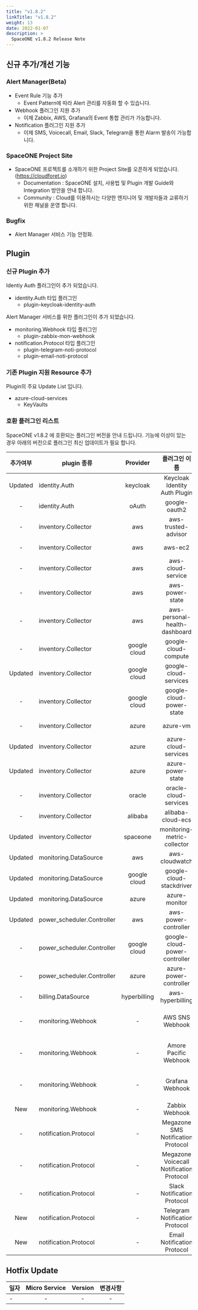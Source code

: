 ```yaml
---
title: "v1.8.2"
linkTitle: "v1.8.2"
weight: 13
date: 2022-01-07
description: >
  SpaceONE v1.8.2 Release Note
---
```


## 신규 추가/개선 기능

### Alert Manager(Beta) 
- Event Rule 기능 추가
  - Event Pattern에 따라 Alert 관리를 자동화 할 수 있습니다.
- Webhook 플러그인 지원 추가
  - 이제 Zabbix, AWS, Grafana의 Event 통합 관리가 가능합니다.
- Notification 플러그인 지원 추가
  - 이제 SMS, Voicecall, Email, Slack, Telegram을 통한 Alarm 발송이 가능합니다.


### SpaceONE Project Site
- SpaceONE 프로젝트를 소개하기 위한 Project Site를 오픈하게 되었습니다. (https://cloudforet.io)
  - Documentation : SpaceONE 설치, 사용법 및 Plugin 개발 Guide와 Integration 방안을 안내 합니다. 
  - Community : Cloud를 이용하시는 다양한 엔지니어 및 개발자들과 교류하기 위한 채널을 운영 합니다.

### Bugfix
- Alert Manager 서비스 기능 안정화.

## Plugin 

### 신규 Plugin 추가

Identiy Auth 플러그인이 추가 되었습니다.
- identity.Auth 타입 플러그인
  - plugin-keycloak-identity-auth

Alert Manager 서비스를 위한 플러그인이 추가 되었습니다. 
- monitoring.Webhook 타입 플러그인 
    - plugin-zabbix-mon-webhook
- notification.Protocol 타입 플러그인
    - plugin-telegram-noti-protocol
    - plugin-email-noti-protocol
 
### 기존 Plugin 지원 Resource 추가

Plugin의 주요 Update List 입니다.
 
- azure-cloud-services
    - KeyVaults

### 호환 플러그인 리스트

SpaceONE v1.8.2 에 호환되는 플러그인 버전을 안내 드립니다.
기능에 이상이 있는 경우 아래의 버전으로 플러그인 최신 업데이트가 필요 합니다.

|추가여부|plugin 종류|Provider|플러그인 이름| plugin_id | version |
|:---:|---|:---:|:---:|:---:|:---:|
|Updated|identity.Auth|keycloak|Keycloak Identity Auth Plugin|plugin-keycloak-identity-auth|v1.2|
|-|identity.Auth|oAuth|google-oauth2|plugin-e6b1b0bbacc6|v1.1|
|-|inventory.Collector|aws|aws-trusted-advisor|plugin-eb120a41bb8d|v1.4|
|-|inventory.Collector|aws|aws-ec2|plugin-49f224ef6d36|v1.12|
|-|inventory.Collector|aws|aws-cloud-service|plugin-54487559e402|v1.11.8|
|-|inventory.Collector|aws|aws-power-state|plugin-516babd3637c|v1.6|
|-|inventory.Collector|aws|aws-personal-health-dashboard|plugin-986155af217b|v1.4|
|-|inventory.Collector|google cloud|google-cloud-compute|plugin-13c3051967ce|v1.2.7|
|Updated|inventory.Collector|google cloud|google-cloud-services|plugin-87dc35ecb550|v1.2.9|
|-|inventory.Collector|google cloud|google-cloud-power-state|plugin-11f322fa4106|v1.1.3|
|-|inventory.Collector|azure|azure-vm|plugin-c1104066ca52|v1.2.12|
|Updated|inventory.Collector|azure|azure-cloud-services|plugin-6fec638f139c|v1.2.7|
|Updated|inventory.Collector|azure|azure-power-state|plugin-d7a1d8670488|v1.0.3|
|-|inventory.Collector|oracle|oracle-cloud-services| N/A | |
|-|inventory.Collector|alibaba|alibaba-cloud-ecs| N/A | |
|Updated|inventory.Collector|spaceone|monitoring-metric-collector|plugin-023782c156cf|v1.2.4|
|Updated|monitoring.DataSource|aws|aws-cloudwatch|plugin-41782f6158bb|v1.1.4|
|Updated|monitoring.DataSource|google cloud|google-cloud-stackdriver|plugin-57773973639a|v1.0.7|
|Updated|monitoring.DataSource|azure|azure-monitor|plugin-c6c14566298c|v1.0.4|
|Updated|power_scheduler.Controller|aws|aws-power-controller|plugin-5cd621a04f04|v1.4.4|
|-|power_scheduler.Controller|google cloud|google-cloud-power-controller|plugin-982ca2693f39|v1.1.4|
|-|power_scheduler.Controller|azure|azure-power-controller| N/A |v1.0.1|
|-|billing.DataSource|hyperbilling|aws-hyperbilling|plugin-b60505e70f9d|v1.0.2|
|-|monitoring.Webhook|-|AWS SNS Webhook|plugin-aws-sns-monitoring-webhook|v1.1|
|-|monitoring.Webhook|-| Amore Pacific Webhook |plugin-amorepacific-monitoring-webhook|v1.0.2|
|-|monitoring.Webhook|-| Grafana Webhook | plugin-grafana-monitoring-webhook |v1.0.2|
|New|monitoring.Webhook|-| Zabbix Webhook | plugin-zabbix-mon-webhook |v1.0|
|-|notification.Protocol|-| Megazone SMS Notification Protocol | plugin-sms-notification-protocol |v1.0.1|
|-|notification.Protocol|-| Megazone Voicecall Notification Protocol | plugin-voicecall-notification-protocol |v1.0.4|
|-|notification.Protocol|-| Slack Notification Protocol | slack-notification-protocol |v1.0.2|
|New|notification.Protocol|-| Telegram Notification Protocol | plugin-telegram-noti-protocol |v1.0.1|
|New|notification.Protocol|-| Email Notification Protocol | plugin-email-noti-protocol |v1.0|



## Hotfix Update
|일자|Micro Service|Version|변경사항|
|---|:---:|:---:|:---:|
|-|-|-| - |


